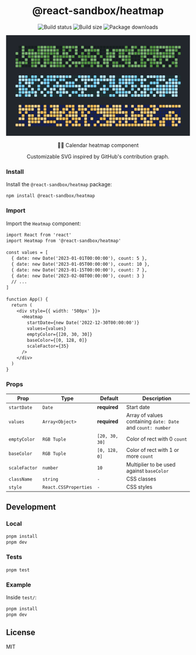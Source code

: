 <h1 align="center">
  @react-sandbox/heatmap
</h1>

<p align="center">
  <img src="https://img.shields.io/github/actions/workflow/status/react-sandbox/heatmap/playwright.yml" alt="Build status" />
  <img src="https://img.shields.io/bundlephobia/minzip/@react-sandbox/heatmap?color=%234ba0f6" alt="Build size" />
  <img src="https://img.shields.io/npm/dt/@react-sandbox/heatmap?color=%234ba0f6" alt="Package downloads" />
</p>

<p align="center">
  <img src="example.png" alt="Example" />
</p>

<p align="center">
  📅🔥 Calendar heatmap component
</p>

<p align="center">
  Customizable SVG inspired by GitHub's contribution graph.
</p>

### Install

Install the `@react-sandbox/heatmap` package:

```
npm install @react-sandbox/heatmap
```

### Import

Import the `Heatmap` component:

```tsx
import React from 'react'
import Heatmap from '@react-sandbox/heatmap'

const values = [
  { date: new Date('2023-01-01T00:00:00'), count: 5 },
  { date: new Date('2023-01-05T00:00:00'), count: 10 },
  { date: new Date('2023-01-15T00:00:00'), count: 7 },
  { date: new Date('2023-02-08T00:00:00'), count: 3 }
  // ...
]

function App() {
  return (
    <div style={{ width: '500px' }}>
      <Heatmap
        startDate={new Date('2022-12-30T00:00:00')}
        values={values}
        emptyColor={[20, 30, 30]}
        baseColor={[0, 128, 0]}
        scaleFactor={35}
      />
    </div>
  )
}
```

### Props

| Prop          | Type                  | Default        | Description                                                 |
| ------------- | --------------------- | -------------- | ----------------------------------------------------------- |
| `startDate`   | `Date`                | **required**   | Start date                                                  |
| `values`      | `Array<Object>`       | **required**   | Array of values containing `date: Date` and `count: number` |
| `emptyColor`  | `RGB Tuple`           | `[20, 30, 30]` | Color of rect with 0 `count`                                |
| `baseColor`   | `RGB Tuple`           | `[0, 128, 0]`  | Color of rect with 1 or more `count`                        |
| `scaleFactor` | `number`              | `10`           | Multiplier to be used against `baseColor`                   |
| `className`   | `string`              | `-`            | CSS classes                                                 |
| `style`       | `React.CSSProperties` | `-`            | CSS styles                                                  |

## Development

### Local

```
pnpm install
pnpm dev
```

### Tests

```
pnpm test
```

### Example

Inside `test/`:

```
pnpm install
pnpm dev
```

## License

MIT
